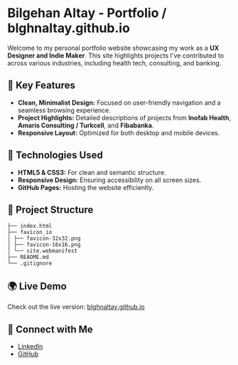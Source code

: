 # Bilgehan Altay - Portfolio / blghnaltay.github.io

Welcome to my personal portfolio website showcasing my work as a **UX Designer and Indie Maker**. This site highlights projects I've contributed to across various industries, including health tech, consulting, and banking.

## 🌟 Key Features
- **Clean, Minimalist Design:** Focused on user-friendly navigation and a seamless browsing experience.
- **Project Highlights:** Detailed descriptions of projects from **Inofab Health**, **Amaris Consulting / Turkcell**, and **Fibabanka**.
- **Responsive Layout:** Optimized for both desktop and mobile devices.

## 🚀 Technologies Used
- **HTML5 & CSS3:** For clean and semantic structure.
- **Responsive Design:** Ensuring accessibility on all screen sizes.
- **GitHub Pages:** Hosting the website efficiently.

## 📂 Project Structure
```
├── index.html
├── favicon_io
│ ├── favicon-32x32.png
│ ├── favicon-16x16.png
│ └── site.webmanifest
├── README.md
└── .gitignore
```

## 🌍 Live Demo
Check out the live version: [blghnaltay.github.io](https://blghnaltay.github.io/)

## 🤝 Connect with Me
- [LinkedIn](https://www.linkedin.com/in/bilgehan-altay/)
- [GitHub](https://github.com/blghnaltay)


